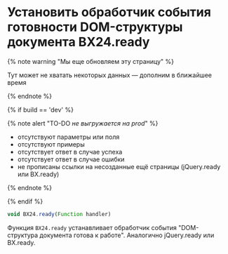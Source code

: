 # Установить обработчик события готовности DOM-структуры документа BX24.ready

{% note warning "Мы еще обновляем эту страницу" %}

Тут может не хватать некоторых данных — дополним в ближайшее время

{% endnote %}

{% if build == 'dev' %}

{% note alert "TO-DO _не выгружается на prod_" %}

- отсутствуют параметры или поля
- отсутствуют примеры
- отсутствует ответ в случае успеха
- отсутствует ответ в случае ошибки
- не прописаны ссылки на несозданные ещё страницы (jQuery.ready или BX.ready)

{% endnote %}

{% endif %}

```js
void BX24.ready(Function handler)
```

Функция `BX24.ready` устанавливает обработчик события "DOM-структура документа готова к работе". Аналогично jQuery.ready или BX.ready.